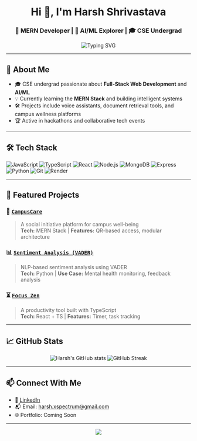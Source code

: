 <h1 align="center">Hi 👋, I'm Harsh Shrivastava</h1>
<h3 align="center">🚀 MERN Developer | 🤖 AI/ML Explorer | 🎓 CSE Undergrad</h3>

<p align="center">
  <img src="https://readme-typing-svg.demolab.com?font=Fira+Code&weight=500&size=22&pause=1000&color=00F7FF&center=true&vCenter=true&width=435&lines=Building+impactful+tech+with+empathy;Exploring+AI%2C+ML+%26+Web+Development;Always+learning+%26+collaborating](https://readme-typing-svg.demolab.com?font=Fira+Code&weight=500&size=22&pause=1000&color=00F7FF&center=true&vCenter=true&width=500&lines=Designing+tech+that+makes+a+difference;MERN+Stack+%7C+AI%2FML+Explorer;Driven+by+curiosity+%26+collaboration" alt="Typing SVG" />
</p>

---

## 🧠 About Me

- 🎓 CSE undergrad passionate about **Full-Stack Web Development** and **AI/ML**
- 💡 Currently learning the **MERN Stack** and building intelligent systems
- 🛠️ Projects include voice assistants, document retrieval tools, and campus wellness platforms
- 🏆 Active in hackathons and collaborative tech events

---

## 🛠️ Tech Stack

![JavaScript](https://img.shields.io/badge/-JavaScript-black?style=flat-square&logo=javascript)
![TypeScript](https://img.shields.io/badge/-TypeScript-black?style=flat-square&logo=typescript)
![React](https://img.shields.io/badge/-React-black?style=flat-square&logo=react)
![Node.js](https://img.shields.io/badge/-Node.js-black?style=flat-square&logo=node.js)
![MongoDB](https://img.shields.io/badge/-MongoDB-black?style=flat-square&logo=mongodb)
![Express](https://img.shields.io/badge/-Express-black?style=flat-square&logo=express)
![Python](https://img.shields.io/badge/-Python-black?style=flat-square&logo=python)
![Git](https://img.shields.io/badge/-Git-black?style=flat-square&logo=git)
![Render](https://img.shields.io/badge/-Render-black?style=flat-square&logo=render)

---

## 📌 Featured Projects

### 🌱 [`CampusCare`](https://github.com/Harsh-shrivastav/campus-care)
> A social initiative platform for campus well-being  
> **Tech:** MERN Stack | **Features:** QR-based access, modular architecture

### 📊 [`Sentiment Analysis (VADER)`](https://github.com/Harsh-shrivastav/sentiment-analysis-vader)
> NLP-based sentiment analysis using VADER  
> **Tech:** Python | **Use Case:** Mental health monitoring, feedback analysis

### ⏳ [`Focus Zen`](https://github.com/Harsh-shrivastav/focus-zen)
> A productivity tool built with TypeScript  
> **Tech:** React + TS | **Features:** Timer, task tracking

---

## 📈 GitHub Stats

<p align="center">
  <img src="https://github-readme-stats.vercel.app/api?username=Harsh-shrivastav&show_icons=true&theme=radical" alt="Harsh's GitHub stats" />
  <img src="https://github-readme-streak-stats.herokuapp.com/?user=Harsh-shrivastav&theme=radical" alt="GitHub Streak" />
</p>

---

## 📫 Connect With Me

- 💼 [LinkedIn](https://linkedin.com/in/harsh-shrivastav)
- 📬 Email: harsh.xspectrum@gmail.com
- 🌐 Portfolio: Coming Soon

---

<p align="center">
  <img src="https://github-profile-summary-cards.vercel.app/api/cards/profile-details?username=Harsh-shrivastav&theme=radical" />
</p>
